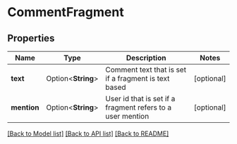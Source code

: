 # CommentFragment

## Properties

Name | Type | Description | Notes
------------ | ------------- | ------------- | -------------
**text** | Option<**String**> | Comment text that is set if a fragment is text based | [optional]
**mention** | Option<**String**> | User id that is set if a fragment refers to a user mention | [optional]

[[Back to Model list]](../README.md#documentation-for-models) [[Back to API list]](../README.md#documentation-for-api-endpoints) [[Back to README]](../README.md)


